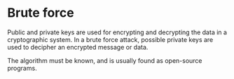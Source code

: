 # Brute force

Public and private keys are used for encrypting and decrypting the data in a cryptographic system. In a brute 
force attack, possible private keys are used to decipher an encrypted message or data. 

The algorithm must be known, and is usually found as open-source programs.